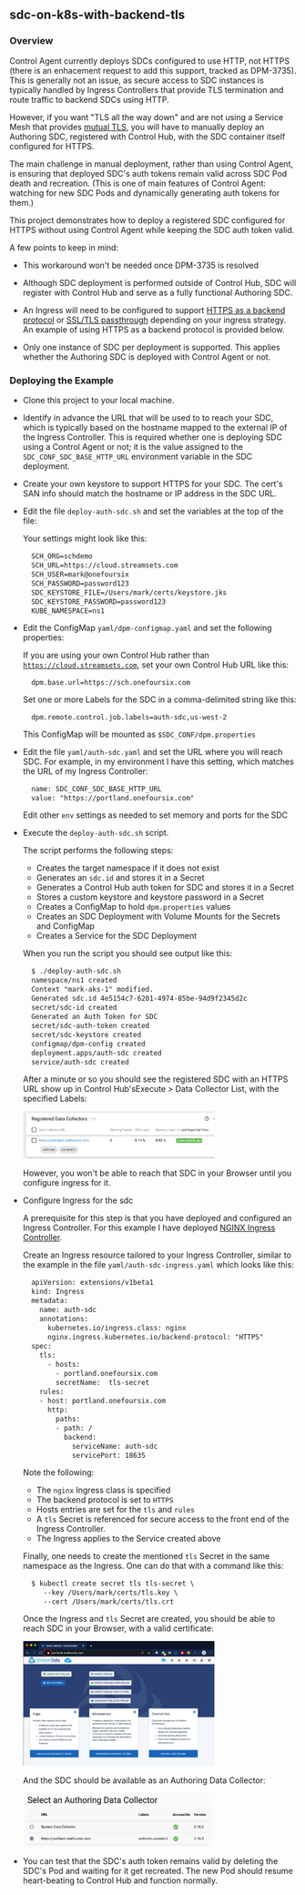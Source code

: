 ## sdc-on-k8s-with-backend-tls

### Overview

Control Agent currently deploys SDCs configured to use HTTP, not HTTPS (there is an enhacement request to add this support, tracked as DPM-3735). This is generally not an issue, as secure access to SDC instances is typically handled by Ingress Controllers that provide TLS termination and route traffic to backend SDCs using HTTP. 

However, if you want "TLS all the way down" and are not using a Service Mesh that provides [mutual TLS](https://www.istioworkshop.io/11-security/01-mtls/), you will have to manually deploy an Authoring SDC, registered with Control Hub, with the SDC container itself configured for HTTPS.  

The main challenge in manual deployment, rather than using Control Agent, is ensuring that deployed SDC's auth tokens remain valid across SDC Pod death and recreation. (This is one of main features of Control Agent: watching for new SDC Pods and dynamically generating auth tokens for them.)

This project demonstrates how to deploy a registered SDC configured for HTTPS without using Control Agent while keeping the SDC auth token valid.

A few points to keep in mind:

- This workaround won't be needed once DPM-3735 is resolved

- Although SDC deployment is performed outside of Control Hub, SDC will register with Control Hub and serve as a fully functional Authoring SDC.  

- An Ingress will need to be configured to support [HTTPS as a backend protocol](https://github.com/kubernetes/ingress-nginx/blob/master/docs/user-guide/nginx-configuration/annotations.md#backend-protocol) or [SSL/TLS passthrough](https://kubernetes.github.io/ingress-nginx/user-guide/tls/#ssl-passthrough) depending on your ingress strategy. An example of using HTTPS as a backend protocol is provided below.

- Only one instance of SDC per deployment is supported.  This applies whether the Authoring SDC is deployed with Control Agent or not.


### Deploying the Example

- Clone this project to your local machine.

- Identify in advance the URL that will be used to to reach your SDC, which is typically based on the hostname mapped to the external IP of the Ingress Controller. This is required whether one is deploying SDC using a Control Agent or not; it is the value assigned to the <code>SDC_CONF_SDC_BASE_HTTP_URL</code> environment variable in the SDC deployment.

- Create your own keystore to support HTTPS for your SDC. The cert's SAN info should match the hostname or IP address in the SDC URL.

- Edit the file <code>deploy-auth-sdc.sh</code> and set the variables at the top of the file:
  
  Your settings might look like this:

        SCH_ORG=schdemo                
        SCH_URL=https://cloud.streamsets.com         
        SCH_USER=mark@onefoursix           
        SCH_PASSWORD=password123          
        SDC_KEYSTORE_FILE=/Users/mark/certs/keystore.jks      
        SDC_KEYSTORE_PASSWORD=password123   
        KUBE_NAMESPACE=ns1

- Edit the ConfigMap <code>yaml/dpm-configmap.yaml</code> and set the following properties:

  If you are using your own Control Hub rather than <code>https://cloud.streamsets.com</code>, set your own Control Hub URL like this:
  
        dpm.base.url=https://sch.onefoursix.com
  
  Set one or more Labels for the SDC in a comma-delimited string like this:
  
        dpm.remote.control.job.labels=auth-sdc,us-west-2
        
  This ConfigMap will be mounted as <code>$SDC_CONF/dpm.properties</code>
    
- Edit the file <code>yaml/auth-sdc.yaml</code> and set the URL where you will reach SDC. For example, in my environment I have this setting, which matches the URL of my Ingress Controller:
  
        name: SDC_CONF_SDC_BASE_HTTP_URL
        value: "https://portland.onefoursix.com"

  Edit other <code>env</code> settings as needed to set memory and ports for the SDC 
  
- Execute the <code>deploy-auth-sdc.sh</code> script.  

  The script performs the following steps:
  
  - Creates the target namespace if it does not exist
  - Generates an <code>sdc.id</code> and stores it in a Secret
  - Generates a Control Hub auth token for SDC and stores it in a Secret
  - Stores a custom keystore and keystore password in a Secret
  - Creates a ConfigMap to hold <code>dpm.properties</code> values
  - Creates an SDC Deployment with Volume Mounts for the Secrets and ConfigMap
  - Creates a Service for the SDC Deployment
  
   When you run the script you should see output like this:

        $ ./deploy-auth-sdc.sh
        namespace/ns1 created
        Context "mark-aks-1" modified.
        Generated sdc.id 4e5154c7-6201-4974-85be-94d9f2345d2c
        secret/sdc-id created
        Generated an Auth Token for SDC
        secret/sdc-auth-token created
        secret/sdc-keystore created
        configmap/dpm-config created
        deployment.apps/auth-sdc created
        service/auth-sdc created
        
  After a minute or so you should see the registered SDC with an HTTPS URL show up in Control Hub'sExecute >  Data Collector List, with the specified Labels:
  
  <img src="images/registered-sdc.png" width="70%">
  
  However, you won't be able to reach that SDC in your Browser until you configure ingress for it. 
  
- Configure Ingress for the sdc

  A prerequisite for this step is that you have deployed and configured an Ingress Controller.  For this example I have deployed [NGINX Ingress Controller](https://kubernetes.github.io/ingress-nginx/).
  
  Create an Ingress resource tailored to your Ingress Controller, similar to the example in the file <code>yaml/auth-sdc-ingress.yaml</code> which looks like this:
  
        apiVersion: extensions/v1beta1
        kind: Ingress
        metadata:
          name: auth-sdc
          annotations:
            kubernetes.io/ingress.class: nginx
            nginx.ingress.kubernetes.io/backend-protocol: "HTTPS"
        spec:
          tls:
            - hosts:
              - portland.onefoursix.com
              secretName:  tls-secret
          rules:
          - host: portland.onefoursix.com
            http:
              paths:
              - path: /
                backend:
                  serviceName: auth-sdc
                  servicePort: 18635
                  
  Note the following:
  
  - The <code>nginx</code> Ingress class is specified
  - The backend protocol is set to <code>HTTPS</code>
  - Hosts entries are set for the <code>tls</code> and <code>rules</code>
  - A <code>tls</code> Secret is referenced for secure access to the front end of the Ingress Controller.  
  - The Ingress applies to the Service created above
  
  Finally, one needs to create the mentioned <code>tls</code> Secret in the same namespace as the Ingress.  One can do that with a command like this:
  
        $ kubectl create secret tls tls-secret \
           --key /Users/mark/certs/tls.key \
           --cert /Users/mark/certs/tls.crt     

  Once the Ingress and <code>tls</code> Secret are created, you should be able to reach SDC in your Browser, with a valid certificate:
  
  <img src="images/sdc-ui-with-valid-cert.png" width="70%">
    
  And the SDC should be available as an Authoring Data Collector:
  
  <img src="images/authoring-sdc.png" width="70%">
  
- You can test that the SDC's auth token remains valid by deleting the SDC's Pod and waiting for it get recreated.  The new Pod should resume heart-beating to Control Hub and function normally.
   